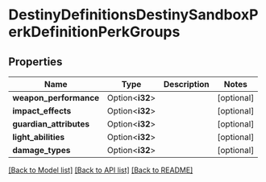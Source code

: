 # DestinyDefinitionsDestinySandboxPerkDefinitionPerkGroups

## Properties

Name | Type | Description | Notes
------------ | ------------- | ------------- | -------------
**weapon_performance** | Option<**i32**> |  | [optional]
**impact_effects** | Option<**i32**> |  | [optional]
**guardian_attributes** | Option<**i32**> |  | [optional]
**light_abilities** | Option<**i32**> |  | [optional]
**damage_types** | Option<**i32**> |  | [optional]

[[Back to Model list]](../README.md#documentation-for-models) [[Back to API list]](../README.md#documentation-for-api-endpoints) [[Back to README]](../README.md)


